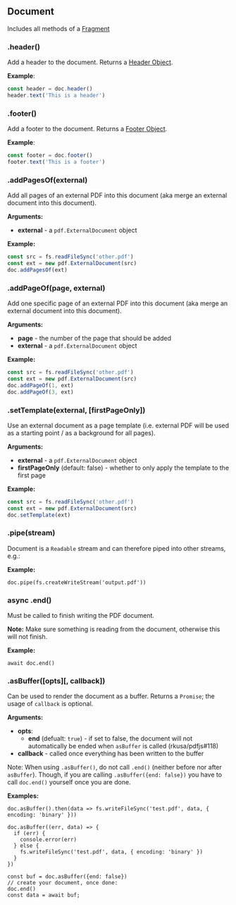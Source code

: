 ## Document

Includes all methods of a [Fragment](fragment.md)

### .header()

Add a header to the document. Returns a [Header Object](header.md).

**Example**:

```js
const header = doc.header()
header.text('This is a header')
```

### .footer()

Add a footer to the document. Returns a [Footer Object](header.md).

**Example**:

```js
const footer = doc.footer()
footer.text('This is a footer')
```

### .addPagesOf(external)

Add all pages of an external PDF into this document (aka merge an external document into this document).

**Arguments:**

- **external** - a `pdf.ExternalDocument` object

**Example:**

```js
const src = fs.readFileSync('other.pdf')
const ext = new pdf.ExternalDocument(src)
doc.addPagesOf(ext)
```

### .addPageOf(page, external)

Add one specific page of an external PDF into this document (aka merge an external document into this document).

**Arguments:**

- **page** - the number of the page that should be added
- **external** - a `pdf.ExternalDocument` object

**Example:**

```js
const src = fs.readFileSync('other.pdf')
const ext = new pdf.ExternalDocument(src)
doc.addPageOf(1, ext)
doc.addPageOf(3, ext)
```

### .setTemplate(external, [firstPageOnly])

Use an external document as a page template (i.e. external PDF will be used as a starting point / as a background for all pages).

**Arguments:**

- **external** - a `pdf.ExternalDocument` object
- **firstPageOnly** (default: false) - whether to only apply the template to the first page

**Example:**

```js
const src = fs.readFileSync('other.pdf')
const ext = new pdf.ExternalDocument(src)
doc.setTemplate(ext)
```

### .pipe(stream)

Document is a `Readable` stream and can therefore piped into other streams, e.g.:

**Example:**

```
doc.pipe(fs.createWriteStream('output.pdf'))
```

### async .end()

Must be called to finish writing the PDF document.

**Note:** Make sure something is reading from the document, otherwise this will not finish.

**Example:**

```
await doc.end()
```

### .asBuffer([opts][, callback])

Can be used to render the document as a buffer. Returns a `Promise`; the usage of `callback` is optional.

**Arguments:**

- **opts**:
  - **end** (defualt: `true`) - if set to false, the document will not automatically be ended when `asBuffer` is called (rkusa/pdfjs#118)
- **callback** - called once everything has been written to the buffer

Note: When using `.asBuffer()`, do not call `.end()` (neither before nor after `asBuffer`). Though, if you are calling `.asBuffer({end: false})` you have to call `doc.end()` yourself once you are done.

**Examples:**

```
doc.asBuffer().then(data => fs.writeFileSync('test.pdf', data, { encoding: 'binary' }))
```

```
doc.asBuffer((err, data) => {
  if (err) {
    console.error(err)
  } else {
    fs.writeFileSync('test.pdf', data, { encoding: 'binary' })
  }
})
```

```
const buf = doc.asBuffer({end: false})
// create your document, once done:
doc.end()
const data = await buf;
```
